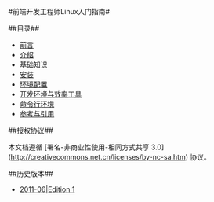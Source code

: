 #前端开发工程师Linux入门指南#

##目录##

* [前言](00-preface.md)
* [介绍](01-introduction.md)
* [基础知识](02-basic.md)
* [安装](03-installation.md)
* [环境配置](04-configure.md)
* [开发环境与效率工具](05-productive.md)
* [命令行环境](06-cli.md)
* [参考与引用](07-reference.md)

##授权协议##

本文档遵循 [署名-非商业性使用-相同方式共享 3.0] (http://creativecommons.net.cn/licenses/by-nc-sa.htm) 协议。

##历史版本##

* [2011-06|Edition 1](https://github.com/sodabiscuit/doc_and_trans/tree/master/linux_guide_for_f2e/e1)

